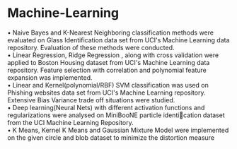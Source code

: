 # Machine-Learning

• Naive Bayes and K-Nearest Neighboring classification methods were evaluated on  Glass Identification data set from UCI's Machine Learning data repository. Evaluation of these methods were conducted.
<br>
• Linear Regression, Ridge Regression , along with cross validation were applied to Boston Housing dataset from UCI's Machine Learning data repository. Feature selection with correlation and polynomial feature expansion was implemented.
<br>
• Linear and Kernel(polynomial/RBF) SVM classification was used on Phishing websites data set from UCI's Machine Learning repository. Extensive Bias Variance trade off situations were studied.
<br>
• Deep learning(Neural Nets) with different activation functions and regularizations were analysed on MiniBooNE particle identication dataset from the UCI Machine Learning Repository.
<br>
• K Means, Kernel K Means and Gaussian Mixture Model were implemented on the given circle and blob dataset to minimize the distortion measure
